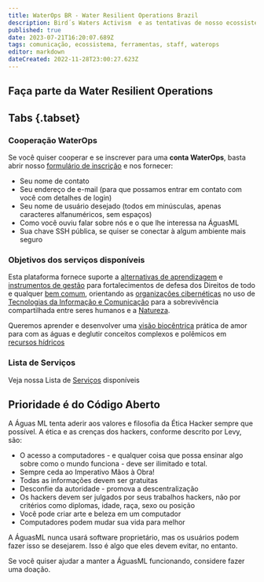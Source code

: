 ```yaml
---
title: WaterOps BR - Water Resilient Operations Brazil
description: Bird´s Waters Activism  e as tentativas de nosso ecossistema comunicativo
published: true
date: 2023-07-21T16:20:07.689Z
tags: comunicação, ecossistema, ferramentas, staff, waterops
editor: markdown
dateCreated: 2022-11-28T23:00:27.623Z
---
```


## Faça parte da Water Resilient Operations


## Tabs {.tabset}
### Cooperação WaterOps

Se você quiser cooperar e se inscrever para uma **conta WaterOps**, basta abrir nosso [formulário de inscrição](https://tab.aguas.cc/dashboard/#/nc/form/0d5c970b-1c09-4ab5-ad53-902aa93e39e1) e nos fornecer:

-   Seu nome de contato
-   Seu endereço de e-mail (para que possamos entrar em contato com você com detalhes de login)
-   Seu nome de usuário desejado (todos em minúsculas, apenas caracteres alfanuméricos, sem espaços)
-   Como você ouviu falar sobre nós e o que lhe interessa na ÁguasML
-   Sua chave SSH pública, se quiser se conectar à algum ambiente mais seguro

### Objetivos dos serviços disponíveis

Esta plataforma fornece suporte a [alternativas de aprendizagem](https://wiki.aguas.cc/index.php?title=Alternativas_de_aprendizagem&action=edit&redlink=1 "Alternativas de aprendizagem (página inexistente)") e [instrumentos de gestão](https://wiki.aguas.cc/index.php?title=Instrumentos_de_gest%C3%A3o&action=edit&redlink=1 "Instrumentos de gestão (página inexistente)") para fortalecimentos de defesa dos Direitos de todo e qualquer [bem comum](https://wiki.aguas.cc/index.php?title=Bem_Comum&action=edit&redlink=1 "Bem Comum (página inexistente)"), orientando as [organizações cibernéticas](https://wiki.aguas.cc/index.php/CyOrgs "CyOrgs") no uso de [Tecnologias da Informação e Comunicação](https://wiki.aguas.cc/index.php/Tecnologias_da_Informa%C3%A7%C3%A3o_e_Comunica%C3%A7%C3%A3o "Tecnologias da Informação e Comunicação") para a sobrevivência compartilhada entre seres humanos e a [Natureza](https://wiki.aguas.cc/index.php?title=Natureza&action=edit&redlink=1 "Natureza (página inexistente)").

Queremos aprender e desenvolver uma [visão biocêntrica](https://wiki.aguas.cc/index.php?title=Vis%C3%A3o_bioc%C3%AAntrica&action=edit&redlink=1 "Visão biocêntrica (página inexistente)") prática de amor para com as águas e deglutir conceitos complexos e polêmicos em [recursos hídricos](https://wiki.aguas.cc/index.php/Recursos_h%C3%ADdricos "Recursos hídricos")

### Lista de Serviços

Veja nossa Lista de [Serviços](https://wiki.aguas.cc/index.php/Servi%C3%A7os_%C3%81guas_M%C3%ADdia_Livre) disponíveis

## Prioridade é do Código Aberto

A Águas ML tenta aderir aos valores e filosofia da Ética Hacker sempre que possível. A ética e as crenças dos hackers, conforme descrito por Levy, são:

-   O acesso a computadores - e qualquer coisa que possa ensinar algo sobre como o mundo funciona - deve ser ilimitado e total.
-   Sempre ceda ao Imperativo Mãos à Obra!
-   Todas as informações devem ser gratuitas
-   Desconfie da autoridade - promova a descentralização
-   Os hackers devem ser julgados por seus trabalhos hackers, não por critérios como diplomas, idade, raça, sexo ou posição
-   Você pode criar arte e beleza em um computador
-   Computadores podem mudar sua vida para melhor

A ÁguasML nunca usará software proprietário, mas os usuários podem fazer isso se desejarem. Isso é algo que eles devem evitar, no entanto.

Se você quiser ajudar a manter a ÁguasML funcionando, considere fazer uma doação.
